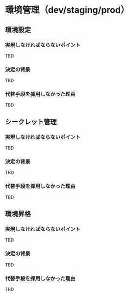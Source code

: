 # 環境管理（dev/staging/prod）

## 環境設定

### 実現しなければならないポイント
TBD

### 決定の背景
TBD

### 代替手段を採用しなかった理由
TBD

## シークレット管理

### 実現しなければならないポイント
TBD

### 決定の背景
TBD

### 代替手段を採用しなかった理由
TBD

## 環境昇格

### 実現しなければならないポイント
TBD

### 決定の背景
TBD

### 代替手段を採用しなかった理由
TBD